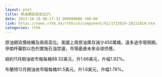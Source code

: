 ```yaml
---
layout: post
title: 原油期貨高收近2%
date: 2023-10-19 06:17:33.000000000 +08:00
link: https://news.rthk.hk/rthk/ch/component/k2/1723819-20231019.htm
categories: rthk
---
```


原油期貨價格觸及兩周高位。美國上周原油庫存減少450萬桶，遠多過市場預期。伊朗呼籲對以色列實施石油禁運，市場憂慮未來全球供應。

紐約11月期油收市報每桶88.32美元，升1.66美元，升幅1.92%。

布蘭特12月期油收市報每桶91.5美元，升1.6美元，升幅1.78%。
